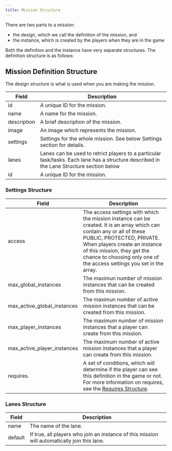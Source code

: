 ```yaml
---
title: Mission Structure
---
```


There are two parts to a mission:

* the design, which we call the definition of the mission, and
* the instance, which is created by the players when they are in the game

Both the definition and the instance have very separate structures. The definition structure is as follows:


## Mission Definition Structure

The design structure is what is used when you are making the mission.

|    Field    |    Description    |
|-------------|-------------------|
| id          | A unique ID for the mission. |
| name        | A name for the mission. |
| description | A brief description of the mission. |
| image       | An image which represents the mission. |
| settings    | Settings for the whole mission. See below Settings section for details. |
| lanes       | Lanes can be used to retrict players to a particular task/tasks. Each lane has a structure described in the Lane Structure section below |
| id          | A unique ID for the mission. |


### Settings Structure

|    Field    |    Description    |
|-------------|-------------------|
| access      | The access settings with which the mission instance can be created. It is an array which can contain any or all of these PUBLIC, PROTECTED, PRIVATE. When players create an instance of this mission, they get the chance to choosing only one of the access settings you set in the array. |
| max_global_instances | The maximun number of mission instances that can be created from this mission. |
| max_active_global_instances | The maximun number of active mission instances that can be created from this mission. |
| max_player_instances | The maximum number of mission instances that a player can create from this mission. |
| max_active_player_instances | The maximum number of active mission instances that a player can create from this mission. |
| requires. | A set of conditions, which will determine if the player can see this definition in the game or not. For more information on requires, see the [Requires Structure](requires-structure.md). |


### Lanes Structure

|    Field    |    Description    |
|-------------|-------------------|
| name        | The name of the lane. |
| default     | If true, all players who join an instance of this mission will automatically join this lane. |

